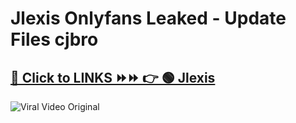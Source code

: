 
 # Jlexis Onlyfans Leaked - Update Files cjbro

## <h2><a href="https://clipsfans.com/Jlexis&ref=git">🔗 Click to LINKS ⏩⏩ 👉 🟢 Jlexis </a></h2>

<a href="https://clipsfans.com/Jlexis&ref=git" rel="nofollow" data-target="animated-image.originalLink"><img src="https://i.ibb.co.com/xMMVF88/686577567.gif" alt="Viral Video Original" style="max-width: 100%; display: inline-block;" data-target="animated-image.originalImage"></a>


